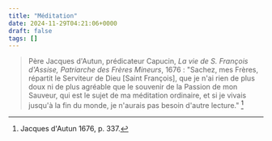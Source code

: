 ```yaml
---
title: "Méditation"
date: 2024-11-29T04:21:06+0000
draft: false
tags: []
---
```


> Père Jacques d'Autun, prédicateur Capucin, *La vie de S. François d'Assise, Patriarche des Frères Mineurs*, 1676 : "Sachez, mes Frères, répartit le Serviteur de Dieu [Saint François], que je n'ai rien de plus doux ni de plus agréable que le souvenir de la Passion de mon Sauveur, qui est le sujet de ma méditation ordinaire, et si je vivais jusqu'à la fin du monde, je n'aurais pas besoin d'autre lecture." [^4]

[^4]: Jacques d'Autun 1676, p. 337.

